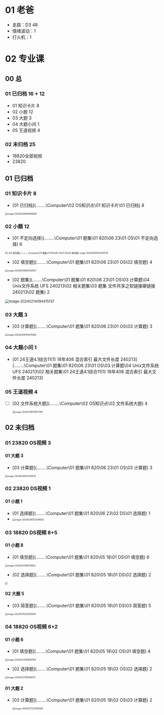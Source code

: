 # 01  老爸

* 走路：D3 48
* 情绪波动：1
* 打火机：1



# 02 专业课



## 00 总 



### 01 已归档 16 + 12

* 01 知识卡片 8
* 02 小题 12
* 03 大题 3
* 04 大题小问  1
* 05 王道视频 4

### 02 未归档 25

* 18820全部视频
* 23820



## 01 已归档

 

### 01 知识卡片 8

*  [01 已归档](..\..\..\..\Computer\02 OS知识点\01 知识卡片\01 已归档)  8

  <img src="https://cvp.oss-cn-shanghai.aliyuncs.com/picgo/202402180809192.png" alt="image-20240218080946092" style="zoom:50%;" />



### 02 小题 12

*   [01 不定向选择](..\..\..\..\Computer\01 题集\01 820\06 23\01 OS\01 不定向选择) 6

<img src="https://cvp.oss-cn-shanghai.aliyuncs.com/picgo/202402061535630.png" alt="i [02 填空题](..\..\..\..\Computer\01 题集\01 820\06 23\01 OS\02 填空题) mage-20240206153540579" style="zoom:50%;" />

*  [02 填空题](..\..\..\..\Computer\01 题集\01 820\06 23\01 OS\02 填空题)  4

  <img src="https://cvp.oss-cn-shanghai.aliyuncs.com/picgo/202402180812148.png" alt="image-20240218081254057" style="zoom:50%;" />

*    [02 题集](..\..\..\..\Computer\01 题集\01 820\06 23\01 OS\03 计算题\04 Unix文件系统 UFS 240213\02 相关题集\03 题集 文件共享之软链接硬链接 240213\02 题集) 2

  <img src="https://cvp.oss-cn-shanghai.aliyuncs.com/picgo/202402140944205.png" alt="image-20240214094415137" style="zoom:80%;" />



### 03 大题  3

*   [03 计算题](..\..\..\..\Computer\01 题集\01 820\06 23\01 OS\03 计算题) 3

<img src="https://cvp.oss-cn-shanghai.aliyuncs.com/picgo/202402061550507.png" alt="image-20240206155015465" style="zoom:50%;" />



### 04 大题小问  1

*    [01 24王道4.1综合11(1) 18年408 混合索引 最大文件长度 240213](..\..\..\..\Computer\01 题集\01 820\06 23\01 OS\03 计算题\04 Unix文件系统 UFS 240213\02 相关题集\01 24王道4.1综合11(1) 18年408 混合索引 最大文件长度 240213) 



### 05 王道视频 4

- [ ] [02 文件系统大题](..\..\..\..\Computer\02 OS知识点\02 文件系统大题) 4

  <img src="https://cvp.oss-cn-shanghai.aliyuncs.com/picgo/202402181519335.png" alt="image-20240218151917259" style="zoom:50%;" />

## 02 未归档



### 01 23820 OS视频 3

#### 01 大题 3

*  [03 计算题](..\..\..\..\Computer\01 题集\01 820\06 23\01 OS\03 计算题)  3

  <img src="https://cvp.oss-cn-shanghai.aliyuncs.com/picgo/202402181521161.png" alt="image-20240218152130070" style="zoom:50%;" />



### 02 23820 DS视频 1

#### 01 小题 1

*  [01 选择题](..\..\..\..\Computer\01 题集\01 820\06 23\02 DS\01 选择题) 1
  * <img src="https://cvp.oss-cn-shanghai.aliyuncs.com/picgo/202402181523009.png" alt="image-20240218152309935" style="zoom:50%;" />



### 03 18820 DS视频 8+5

#### 01 小题 8

*  [01 填空题](..\..\..\..\Computer\01 题集\01 820\05 18\01 DS\01 填空题)  6

<img src="https://cvp.oss-cn-shanghai.aliyuncs.com/picgo/202402131901886.png" alt="image-20240213190141833" style="zoom:50%;" />



*  [02 选择题](..\..\..\..\Computer\01 题集\01 820\05 18\01 DS\02 选择题) 2

  <img src="https://cvp.oss-cn-shanghai.aliyuncs.com/picgo/202402132135542.png" style="zoom:50%;" />

#### 02 大题 5

*  [03 简答题](..\..\..\..\Computer\01 题集\01 820\05 18\01 DS\03 简答题) 5

  <img src="https://cvp.oss-cn-shanghai.aliyuncs.com/picgo/202402152120003.png" alt="image-20240215212005914" style="zoom:50%;" />



### 04 18820 OS视频 6+2

#### 01 小题 6

*  [01 填空题](..\..\..\..\Computer\01 题集\01 820\05 18\02 OS\01 填空题) 4

  <img src="https://cvp.oss-cn-shanghai.aliyuncs.com/picgo/202402170816857.png" alt="image-20240217081618769" style="zoom:50%;" />

*  [02 选择题](..\..\..\..\Computer\01 题集\01 820\05 18\02 OS\02 选择题) 2

  <img src="https://cvp.oss-cn-shanghai.aliyuncs.com/picgo/202402171910370.png" alt="image-20240217191006313" style="zoom:50%;" />

#### 01 大题 2

* [03 计算题](..\..\..\..\Computer\01 题集\01 820\05 18\02 OS\03 计算题)  2

  <img src="https://cvp.oss-cn-shanghai.aliyuncs.com/picgo/202402172128568.png" alt="image-20240217212810492" style="zoom: 50%;" />

  
